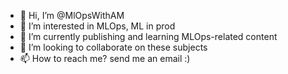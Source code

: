 - 👋 Hi, I’m @MlOpsWithAM
- 👀 I’m interested in MLOps, ML in prod
- 🌱 I’m currently publishing and learning MLOps-related content
- 💞️ I’m looking to collaborate on these subjects
- 📫 How to reach me? send me an email :) 

<!---
MlOpsWithAM/MlOpsWithAM is a ✨ special ✨ repository because its `README.md` (this file) appears on your GitHub profile.
You can click the Preview link to take a look at your changes.
--->
